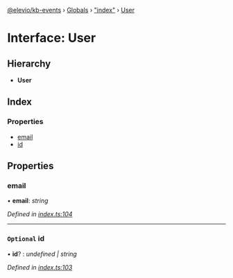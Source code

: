 [@elevio/kb-events](../README.md) › [Globals](../globals.md) › ["index"](../modules/_index_.md) › [User](_index_.user.md)

# Interface: User

## Hierarchy

* **User**

## Index

### Properties

* [email](_index_.user.md#email)
* [id](_index_.user.md#optional-id)

## Properties

###  email

• **email**: *string*

*Defined in [index.ts:104](https://github.com/elevio/kb-events/blob/b68595e/src/index.ts#L104)*

___

### `Optional` id

• **id**? : *undefined | string*

*Defined in [index.ts:103](https://github.com/elevio/kb-events/blob/b68595e/src/index.ts#L103)*
